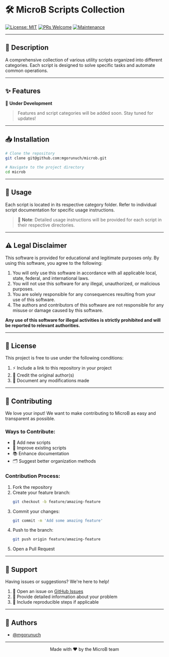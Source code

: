 # 🛠️ MicroB Scripts Collection

[![License: MIT](https://img.shields.io/badge/License-MIT-yellow.svg)](https://opensource.org/licenses/MIT)
[![PRs Welcome](https://img.shields.io/badge/PRs-welcome-brightgreen.svg)](http://makeapullrequest.com)
[![Maintenance](https://img.shields.io/badge/Maintained%3F-yes-green.svg)](https://github.com/mgorunuch/microb/graphs/commit-activity)

---

## 📖 Description
A comprehensive collection of various utility scripts organized into different categories. Each script is designed to solve specific tasks and automate common operations.

---

## ✨ Features
🚧 **Under Development**
> Features and script categories will be added soon. Stay tuned for updates!

---

## 📥 Installation

```bash
# Clone the repository
git clone git@github.com:mgorunuch/microb.git

# Navigate to the project directory
cd microb
```

---

## 🚀 Usage
Each script is located in its respective category folder. Refer to individual script documentation for specific usage instructions.

> 📝 **Note**: Detailed usage instructions will be provided for each script in their respective directories.

---

## ⚠️ Legal Disclaimer

This software is provided for educational and legitimate purposes only. By using this software, you agree to the following:

1. You will only use this software in accordance with all applicable local, state, federal, and international laws.
2. You will not use this software for any illegal, unauthorized, or malicious purposes.
3. You are solely responsible for any consequences resulting from your use of this software.
4. The authors and contributors of this software are not responsible for any misuse or damage caused by this software.

**Any use of this software for illegal activities is strictly prohibited and will be reported to relevant authorities.**

---

## 📜 License

This project is free to use under the following conditions:

1. ⚡ Include a link to this repository in your project
2. 👤 Credit the original author(s)
3. 📝 Document any modifications made

---

## 🤝 Contributing

We love your input! We want to make contributing to MicroB as easy and transparent as possible.

### Ways to Contribute:
- 📝 Add new scripts
- 🔨 Improve existing scripts
- 📚 Enhance documentation
- 🗂️ Suggest better organization methods

### Contribution Process:

1. Fork the repository
2. Create your feature branch:
   ```bash
   git checkout -b feature/amazing-feature
   ```
3. Commit your changes:
   ```bash
   git commit -m 'Add some amazing feature'
   ```
4. Push to the branch:
   ```bash
   git push origin feature/amazing-feature
   ```
5. Open a Pull Request

---

## 💬 Support

Having issues or suggestions? We're here to help!

1. 🐛 Open an issue on [GitHub Issues](https://github.com/mgorunuch/microb/issues)
2. 📝 Provide detailed information about your problem
3. 🔄 Include reproducible steps if applicable

---

## 👥 Authors

- [@mgorunuch](https://github.com/mgorunuch)

---

<div align="center">
Made with ❤️ by the MicroB team
</div>
